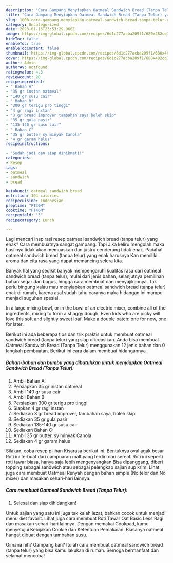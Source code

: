 ```yaml
---
description: "Cara Gampang Menyiapkan Oatmeal Sandwich Bread (Tanpa Telur) yang Lezat Sekali"
title: "Cara Gampang Menyiapkan Oatmeal Sandwich Bread (Tanpa Telur) yang Lezat Sekali"
slug: 1008-cara-gampang-menyiapkan-oatmeal-sandwich-bread-tanpa-telur-yang-lezat-sekali
category: Uncategorized
date: 2023-01-16T23:53:29.966Z
image: https://img-global.cpcdn.com/recipes/6d1c277acba209f1/680x482cq70/oatmeal-sandwich-bread-tanpa-telur-foto-resep-utama.jpg
hideToc: false
enableToc: true
enableTocContent: false
thumbnail: https://img-global.cpcdn.com/recipes/6d1c277acba209f1/680x482cq70/oatmeal-sandwich-bread-tanpa-telur-foto-resep-utama.jpg
cover: https://img-global.cpcdn.com/recipes/6d1c277acba209f1/680x482cq70/oatmeal-sandwich-bread-tanpa-telur-foto-resep-utama.jpg
author: Admin
authorAv: notfound
ratingvalue: 4.3
reviewcount: 20
recipeingredient:
- " Bahan A"
- "35 gr instan oatmeal"
- "140 gr susu cair"
- " Bahan B"
- "300 gr terigu pro tinggi"
- "4 gr ragi instan"
- "3 gr bread improver tambahan saya boleh skip"
- "35 gr gula pasir"
- "135-140 gr susu cair"
- " Bahan C"
- "35 gr butter sy minyak Canola"
- "4 gr garam halus"
recipeinstructions:

- "Sudah jadi dan siap dinikmati!"
categories:
- Resep
tags:
- oatmeal
- sandwich
- bread

katakunci: oatmeal sandwich bread 
nutrition: 104 calories
recipecuisine: Indonesian
preptime: "PT30M"
cooktime: "PT46M"
recipeyield: "3"
recipecategory: Lunch

---
```



Lagi mencari inspirasi resep oatmeal sandwich bread (tanpa telur) yang enak? Cara membuatnya sangat gampang. Tapi Jika keliru mengolah maka hasilnya tidak akan memuaskan dan justru cenderung tidak enak. Padahal oatmeal sandwich bread (tanpa telur) yang enak harusnya Kan memiliki aroma dan cita rasa yang dapat memancing selera kita.


Banyak hal yang sedikit banyak mempengaruhi kualitas rasa dari oatmeal sandwich bread (tanpa telur), mulai dari jenis bahan, selanjutnya pemilihan bahan segar dan bagus, hingga cara membuat dan menyajikannya. Tak perlu bingung kalau mau menyiapkan oatmeal sandwich bread (tanpa telur) enak di rumah, karena asal sudah tahu caranya maka hidangan ini mampu menjadi suguhan spesial.

In a large mixing bowl, or in the bowl of an electric mixer, combine all of the ingredients, mixing to form a shaggy dough. Even kids who are picky will love this soft and slightly sweet loaf. Make a double batch: one for now, one for later.


Berikut ini ada beberapa tips dan trik praktis untuk membuat oatmeal sandwich bread (tanpa telur) yang siap dikreasikan. Anda bisa membuat Oatmeal Sandwich Bread (Tanpa Telur) menggunakan 12 jenis bahan dan 0 langkah pembuatan. Berikut ini cara dalam membuat hidangannya.

<!--inarticleads1-->

##### Bahan-bahan dan bumbu yang dibutuhkan untuk menyiapkan Oatmeal Sandwich Bread (Tanpa Telur):

1. Ambil  Bahan A:
1. Persiapkan 35 gr instan oatmeal
1. Ambil 140 gr susu cair
1. Ambil  Bahan B:
1. Persiapkan 300 gr terigu pro tinggi
1. Siapkan 4 gr ragi instan
1. Sediakan 3 gr bread improver, tambahan saya, boleh skip
1. Sediakan 35 gr gula pasir
1. Sediakan 135-140 gr susu cair
1. Sediakan  Bahan C:
1. Ambil 35 gr butter, sy minyak Canola
1. Sediakan 4 gr garam halus


Silakan, coba resep pilihan Kisarasa berikut ini. Bentuknya oval agak besar Roti ini terbuat dari campuaran malt yang terdiri dari sereal. Roti ini seperti roti tawar biasa, hanya saja lebih mengenyangkan Bisa dipanggang, diberi topping sebagai sandwich atau sebagai pelengkap sajian sup krim. Lihat juga cara membuat Oatmeal Renyah dengan bahan simple (No telor dan No mixer) dan masakan sehari-hari lainnya. 

<!--inarticleads2-->

##### Cara membuat Oatmeal Sandwich Bread (Tanpa Telur):


1. Selesai dan siap dihidangkan!

Untuk sajian yang satu ini juga tak kalah lezat, bahkan cocok untuk menjadi menu diet favorit. Lihat juga cara membuat Roti Tawar Oat Basic Less Ragi dan masakan sehari-hari lainnya. Dengan memakai Cookpad, kamu menyetujui Kebijakan Cookie dan Ketentuan Pemakaian. Biasanya oatmeal hangat dibuat dengan tambahan susu. 

Gimana nih? Gampang kan? Itulah cara membuat oatmeal sandwich bread (tanpa telur) yang bisa kamu lakukan di rumah. Semoga bermanfaat dan selamat mencoba!
